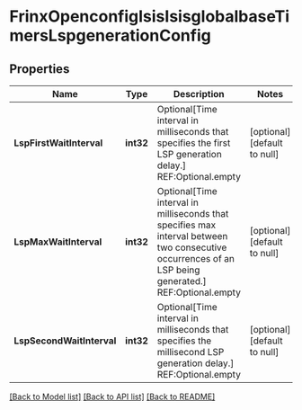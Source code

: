 # FrinxOpenconfigIsisIsisglobalbaseTimersLspgenerationConfig

## Properties
Name | Type | Description | Notes
------------ | ------------- | ------------- | -------------
**LspFirstWaitInterval** | **int32** | Optional[Time interval in milliseconds that specifies the first LSP generation delay.] REF:Optional.empty | [optional] [default to null]
**LspMaxWaitInterval** | **int32** | Optional[Time interval in milliseconds that specifies max interval between two consecutive occurrences of an LSP being generated.] REF:Optional.empty | [optional] [default to null]
**LspSecondWaitInterval** | **int32** | Optional[Time interval in milliseconds that specifies the millisecond LSP generation delay.] REF:Optional.empty | [optional] [default to null]

[[Back to Model list]](../README.md#documentation-for-models) [[Back to API list]](../README.md#documentation-for-api-endpoints) [[Back to README]](../README.md)


